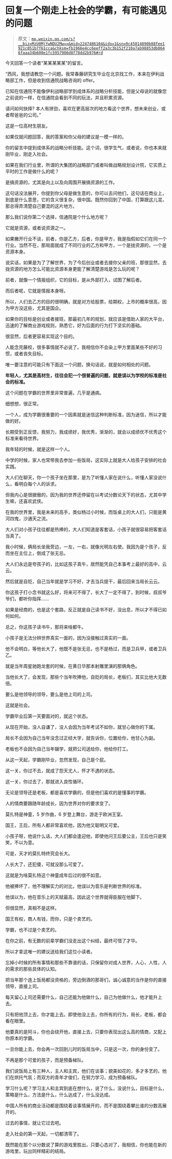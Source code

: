 # 回复一个刚走上社会的学霸，有可能遇见的问题

> 原文：[`mp.weixin.qq.com/s?__biz=MzU0MjYwNDU2Mw==&mid=2247486104&idx=1&sn=0c45014890b88fee1921c051b7f61cca&chksm=fb1966e4cc6eeff2a3c3b152f210a7ab98853db0646faaa34b600e1fc5957906d8f78dd2b976#rd`](http://mp.weixin.qq.com/s?__biz=MzU0MjYwNDU2Mw==&mid=2247486104&idx=1&sn=0c45014890b88fee1921c051b7f61cca&chksm=fb1966e4cc6eeff2a3c3b152f210a7ab98853db0646faaa34b600e1fc5957906d8f78dd2b976#rd)

今天回答一个读者“某某某某某”的留言。

“西风，我想请教您一个问题。我常春藤研究生毕业在北京找工作，本来在伊利战略部工作，但是收到信通院战略咨询的 offer。

已知在信通院不能像伊利战略部学到成体系的战略分析技能，但是父母说的就像您之前说的一样，在信通院会看到不同的玩法，并且积累资源。

请问如何抉择? 本人有拼劲，喜欢在更高层次的地方看这个世界，想未来创业，或者帮爸爸的公司。”

这是一位高材生朋友。

如果仅就问题回答，我的答案和你父母的建议是一模一样的。

你的留言中提到成体系的战略分析技能。这个词，很学生气，或者说，你也本来就刚毕业，刚走入社会。

如果在我们行业里，所谓的大集团的战略部门或者叫做战略规划设计院，它实质上平时的工作是做什么的呢？

是搞资源的，尤其是向上以及向周围开展搞资源的工作。

这句话没法展开，你提到你父母是做生意的，你可以去问他们，这句话在商业上，到底是什么意思，它的含义很复杂，很中国。既然你回到了中国，打算跟这儿混，那总得弄清楚自己要混的这片地方。

那么我们说你第二个选择，信通院是个什么地方呢？

它就是资源，或者说资源之一。

如果撇开行业不谈，前者，你是乙方，后者，你是甲方，我是指假如它们在同一个行业。当然不在，那局面就成了不同行业的乙方和甲方，一个是拢资源的，一个是资源本身。

说实话，如果是为了了解世界，为了今后创业或者去接你父亲的班，那很显然，去拢资源的地方怎么可能比资源本身更能了解清楚游戏是怎么玩的呢？

前者，就像一个情报组织，它的目标，是从外部打入，试图了解后者。

而后者呢，它就是情报本身呀。

所以，人们去乙方的目的很明确，就是对方给股票，给期权，上市的概率很高，因为甲方没这些，尤其是国企。

如果你的目标是创业或者接班，那最初几年的规划，就应该是借助人家的大平台，迅速的了解商业游戏规则，熟悉它，好为后面的行为打下坚实的基础。

很显然，后者更容易实现这个目的。

人能念完藤校，很多事情就不必说了。我相信你不会染上甲方里面某些不好的习惯，或者丧失目标。

唯一要注意的可能只有下面这一个问题，换句话说，就是如何相处的问题。

**年轻人，尤其是高材生，往往会犯一个很普遍的问题，就是误以为学校的标准是社会的标准。**

这个问题在学霸的世界里非常普遍，几乎是通病。

细想想，很正常。

一个人，成为学霸很重要的一个因素就是迷信这种判断标准，因为迷信，所以才能做的好。

长期受到正反馈，我努力，我成绩好，我优秀，渐渐的，就会以成绩优不优秀这个标准来看待世界。

我年轻的时候，就是这样一个人。

中学的时候，家人也常带我去参加一些饭局，这实际上就是大人给孩子安排的社会实践。

大人们在聊天，你一个孩子坐在那里，是为了听懂人家在说什么，听懂人家没说什么，看明白每个人的诉求。

但我内心是很据傲的，因为我的世界还停留在以考试分数论天下的状态，尤其中学生嘛，还喜欢武侠。

在我的世界里，我是未来的高手，类似杨过小时候，而饭桌上的大人们，只能是黄河四鬼，沙通天之流。

大人们对小孩子往往都是热捧的，大人们知道是客套话，小孩子就很容易把客套话当真了。

我小时候，俩局长坐我旁边，一左，一右，就像光明左右使。我因为是个孩子，反而坐在主位上，倒成了张无忌。

大人们永远是夸孩子的，比如这孩子真牛，居然能凭自己本事考上最好的高中，云云。

然后就是自贬，自己当年就是学习不好，才去当兵提干，最后回来当局长云云。

你这孩子打小念书就这么好，将来可不得了，长大了一定不得了，到时候，叔叔爷爷们，都听你指挥......

如果是经商的，也是这个套路，反正就是自己读书不好，没出息，所以才不得已如何如何。

总之，你这孩子读书牛，那将来啥都牛。

小孩子是无法分辨世界真实一面的，因为没接触过真实的一面。

他不会明白，等他长大了，他既不是张无忌，也不是杨过，而是卫兵甲，或者卫兵乙。

就是当年周星驰跑龙套的时候，在黄日华那本射雕里演的那俩角色。

当他长大了，会发现，那些个当年吹捧他，自贬的局长，老板们，其实比他大无数倍。

要么是他领导的领导，要么是他上司的上司。

这就是社会。

学霸毕业后第一天要面对的，就这个状态。

从现在开始，没人自谦了，没人会因为当年考试不如你，就甘心做你的下属。

局长不会因为自己当年没念过正经大学，就告诉你，位置给你，他甘心为副。

老板也不会因为自己当年辍学，就把公司送给你，他给你打工。

从这一天起，学霸刚毕业，忽然发现，自己是个屁。

这一关，你过不去，就成了怨天尤人，怀才不遇的状态。

这一关，你过去了，那就进入良性循环。

无论是领导还是老板，都是喜欢学霸的，但是他们喜欢的是懂事的学霸。

人的情商要跟随年龄成长，因为世界对你的要求变了。

莫扎特是神童，5 岁作曲，6 岁登上舞台，游走于欧洲王室。

国王，王后，所有人都非常喜欢他，因为他又聪明又可爱。

小孩子呀，他说什么话，大人们都会逢迎他，即使他问王后要公主，王后也只是笑笑，不以为意。

可是，天才的莫扎特终究会长大。

人长大了，还犯傻，可就没那么可爱了。

这就是为啥莫扎特这个神童成年后过的很不如意。

他被捧坏了，他不理解实力的对比，他误以为音乐是判断世界的标准。

他误以为，他在音乐上的天赋最高，因此这个世界就得臣服在他脚下。

但很显然，真相不是这样。

国王有权，商人有钱，而你，只是个卖艺的。

学霸，也不过是个卖艺的。

在你之前，有无数的前辈学霸们没走出这个纠结，最终可惜了才华。

所以才拿这唯一的建议送给我们这位小读者。

忘掉小时候的所有事情和那些不靠谱的话，只保留你对成人世界，人心，人性，人的需求的那些具体的认知。

把当年那个连上饭局都没资格的，旁边倒酒的那哥们，诚心诚意的当作是你的直接领导，直接上司。

每天留心上司还需要什么，自己还能为他做什么，自己为他做什么，他才能升上去。 

只有把他顶上去，你才能上去。即使他没上去，你所有的行为，局长，老板，都会看在眼里。

他要真的是阿斗，你也会绕开他，直接上去，只要你表现出这么高的情商，又配上你原本的学霸。

一旦你能上去，你会再一次回到儿时的饭局当中，只是这一次，你的身份变了。

不再是那个可爱的孩子，而是预备梯队。

我们说饭局上有三种人，主人和主宾，他们在谈事；貌美如花的，多才多艺的，他们在烘托气氛；而双方的青年才俊们，在努力学习，成为预备梯队。

学习什么呢？学习主人和主宾到底在想什么，说了什么，没说什么，目标是什么，策略是什么，方法是什么，什么达成了，什么没达成。

中国人所有的商业活动都是围绕着谈事情展开的，而不是围绕着攀比谁的分数高展开的。

过去的事情，就让它过去吧。

走入社会的第一天起，一切都清零了。

既然能在那个以分数说了算的游戏里胜出，只要心态对了，我相信，你也能在新的游戏里，玩出同样精彩的结局。